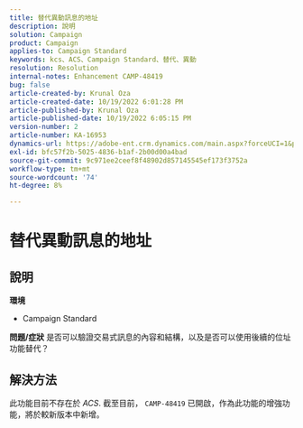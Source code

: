 ```yaml
---
title: 替代異動訊息的地址
description: 說明
solution: Campaign
product: Campaign
applies-to: Campaign Standard
keywords: kcs、ACS、Campaign Standard、替代、異動
resolution: Resolution
internal-notes: Enhancement CAMP-48419
bug: false
article-created-by: Krunal Oza
article-created-date: 10/19/2022 6:01:28 PM
article-published-by: Krunal Oza
article-published-date: 10/19/2022 6:05:15 PM
version-number: 2
article-number: KA-16953
dynamics-url: https://adobe-ent.crm.dynamics.com/main.aspx?forceUCI=1&pagetype=entityrecord&etn=knowledgearticle&id=b72c890b-d84f-ed11-bba2-00224808679b
exl-id: bfc57f2b-5025-4836-b1af-2b00d00a4bad
source-git-commit: 9c971ee2ceef8f48902d857145545ef173f3752a
workflow-type: tm+mt
source-wordcount: '74'
ht-degree: 8%

---
```


# 替代異動訊息的地址

## 說明

<b>環境</b>
- Campaign Standard



<b>問題/症狀</b>
是否可以驗證交易式訊息的內容和結構，以及是否可以使用後續的位址功能替代？


## 解決方法


此功能目前不存在於 *ACS*. 截至目前， `CAMP-48419` 已開啟，作為此功能的增強功能，將於較新版本中新增。
